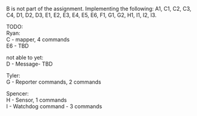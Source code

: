 
B is not part of the assignment.
Implementing the following:
A1, C1, C2, C3, C4, D1, D2, D3, E1, E2, E3, E4, E5, E6, F1, G1, G2, H1, I1, I2, I3.

TODO: <br>
Ryan:<br>
C - mapper, 4 commands <br>
E6 - TBD<br>

not able to yet:<br>
D - Message- TBD<br>


Tyler:<br>
G - Reporter commands, 2 commands<br>


Spencer:<br>
H - Sensor, 1 commands<br>
I - Watchdog command - 3 commands<br>

